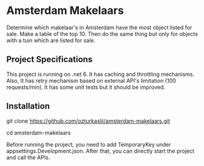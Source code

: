 # Amsterdam Makelaars
Determine which makelaar's in Amsterdam have the most object listed for sale. Make a table of the top 10. Then do the same thing but only for objects with a tuin which are listed for sale.

## Project Specifications
This project is running on .net 6. It has caching and throttling mechanisms. Also, It has retry mechanism based on external API's limitation (100 requests/min). It has some unit tests but it should be improved.

## Installation
git clone https://github.com/ozturkaslii/amsterdam-makelaars.git

cd amsterdam-makelaars


Before running the project, you need to add TemporaryKey under appsettings.Development.json. After that, you can directly start the project and call the APIs.
